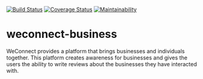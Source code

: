 [![Build Status](https://travis-ci.org/klevamane/weconnect-business.svg?branch=master)](https://travis-ci.org/klevamane/weconnect-business) [![Coverage Status](https://coveralls.io/repos/github/klevamane/weconnect-business/badge.svg)](https://coveralls.io/github/klevamane/weconnect-business) [![Maintainability](https://api.codeclimate.com/v1/badges/85bfcac789b904e3491c/maintainability)](https://codeclimate.com/github/klevamane/weconnect-business/maintainability)


# weconnect-business
WeConnect provides a platform that brings businesses and individuals together. This platform creates awareness for businesses and gives the users the ability to write reviews about the businesses they have interacted with.
